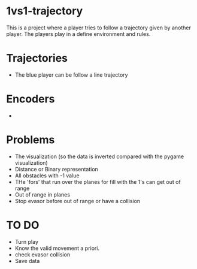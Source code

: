 # 1vs1-trajectory
This is a project where a player tries to follow a trajectory given by another player. The players play in a define environment and rules.

# Trajectories
- The blue player can be follow a line trajectory

# Encoders
- 

# Problems
- The visualization (so the data is inverted compared with the pygame visualization)
- Distance or Binary representation
- All obstacles with -1 value
- THe 'fors' that run over the planes for fill with the 1's can get out of range
- Out of range in planes
- Stop evasor before out of range or have a collision

# TO DO
- Turn play
- Know the valid movement a priori.
- check evasor collision
- Save data